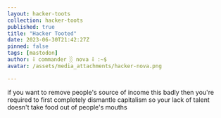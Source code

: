 ```yaml
---
layout: hacker-toots
collection: hacker-toots
published: true
title: "Hacker Tooted"
date: 2023-06-30T21:42:27Z
pinned: false
tags: [mastodon]
author: ⸸ commander ░ nova ⸸ :~$
avatar: /assets/media_attachments/hacker-nova.png

---
```


<p>if you want to remove people&#39;s source of income this badly then you&#39;re required to first completely dismantle capitalism so your lack of talent doesn&#39;t take food out of people&#39;s mouths</p>


